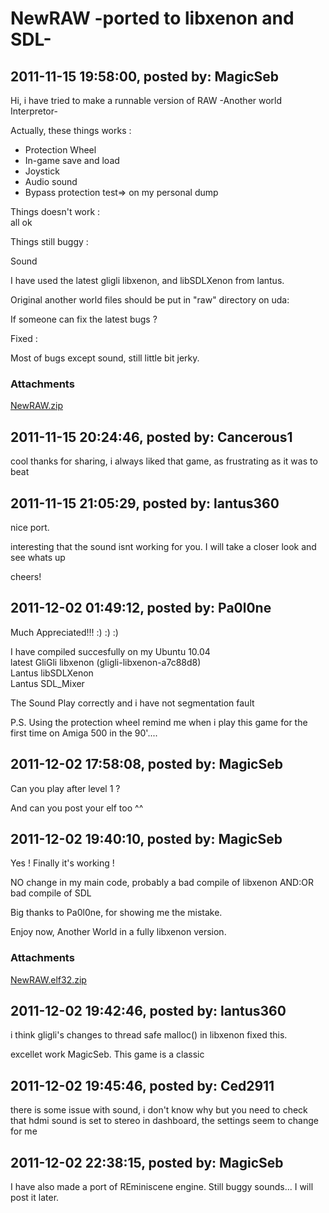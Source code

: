 # NewRAW -ported to libxenon and SDL-

## 2011-11-15 19:58:00, posted by: MagicSeb

Hi, i have tried to make a runnable version of RAW -Another world Interpretor-  
   
 Actually, these things works :  
   
 - Protection Wheel  
 - In-game save and load  
 - Joystick  
 - Audio sound  
 - Bypass protection test=> on my personal dump  
   
   
 Things doesn't work :  
 all ok  
   
 Things still buggy :   
   
 Sound  
   
 I have used the latest gligli libxenon, and libSDLXenon from lantus.  
   
 Original another world files should be put in "raw" directory on uda:  
   
 If someone can fix the latest bugs ?  
   
 Fixed :   
   
 Most of bugs except sound, still little bit jerky.

### Attachments

[NewRAW.zip](NewRAW.zip)

## 2011-11-15 20:24:46, posted by: Cancerous1

cool thanks for sharing, i always liked that game, as frustrating as it was to beat

## 2011-11-15 21:05:29, posted by: lantus360

nice port.  
   
 interesting that the sound isnt working for you. I will take a closer look and see whats up  
   
 cheers!

## 2011-12-02 01:49:12, posted by: Pa0l0ne

Much Appreciated!!! :) :) :)  
   
 I have compiled succesfully on my Ubuntu 10.04  
 latest GliGli libxenon (gligli-libxenon-a7c88d8)  
 Lantus libSDLXenon  
 Lantus SDL\_Mixer  
   
 The Sound Play correctly and i have not segmentation fault  
   
 P.S. Using the protection wheel remind me when i play this game for the first time on Amiga 500 in the 90'....

## 2011-12-02 17:58:08, posted by: MagicSeb

Can you play after level 1 ?  
   
 And can you post your elf too ^^

## 2011-12-02 19:40:10, posted by: MagicSeb

Yes ! Finally it's working !  
   
 NO change in my main code, probably a bad compile of libxenon AND:OR bad compile of SDL  
   
 Big thanks to Pa0l0ne, for showing me the mistake.  
   
 Enjoy now, Another World in a fully libxenon version.

### Attachments

[NewRAW.elf32.zip](NewRAW.elf32.zip)

## 2011-12-02 19:42:46, posted by: lantus360

i think gligli's changes to thread safe malloc() in libxenon fixed this.  
   
 excellet work MagicSeb. This game is a classic

## 2011-12-02 19:45:46, posted by: Ced2911

there is some issue with sound, i don't know why but you need to check that hdmi sound is set to stereo in dashboard, the settings seem to change for me

## 2011-12-02 22:38:15, posted by: MagicSeb

I have also made a port of REminiscene engine. Still buggy sounds... I will post it later.